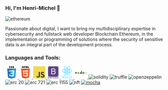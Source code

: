 ### Hi, I'm Henri-Michel 👋
<img src="https://user-images.githubusercontent.com/65901087/126628996-0beee8bb-c604-4fbb-abc6-df3abad5d804.jpg" alt="ethereum">

Passionate about digital, I want to bring my multidisciplinary expertise in cybersecurity and fullstack web developer Blockchain Ethereum, in the implementation or programming of solutions where the security of sensitive data is an integral part of the development process.

<h3 align="left">Languages and Tools:</h3>
<p align="left"> <a href="https://www.w3schools.com/css/" target="_blank"> <img src="https://raw.githubusercontent.com/devicons/devicon/master/icons/css3/css3-original-wordmark.svg" alt="css3" width="40" height="40"/> </a> <a href="https://www.w3.org/html/" target="_blank"> <img src="https://raw.githubusercontent.com/devicons/devicon/master/icons/html5/html5-original-wordmark.svg" alt="html5" width="40" height="40"/> </a> <a href="https://developer.mozilla.org/en-US/docs/Web/JavaScript" target="_blank"> <img src="https://raw.githubusercontent.com/devicons/devicon/master/icons/javascript/javascript-original.svg" alt="javascript" width="40" height="40"/> <a href="https://getbootstrap.com" target="_blank"> <img src="https://raw.githubusercontent.com/devicons/devicon/master/icons/bootstrap/bootstrap-plain-wordmark.svg" alt="bootstrap" width="40" height="40"/> </a>  <a href="https://reactjs.org/" target="_blank"> <img src="https://raw.githubusercontent.com/devicons/devicon/master/icons/react/react-original-wordmark.svg" alt="react" width="40" height="40"/> </a> <a href="https://nodejs.org" target="_blank"> <img src="https://raw.githubusercontent.com/devicons/devicon/master/icons/nodejs/nodejs-original-wordmark.svg" alt="nodejs" width="40" height="40"/> </a> <img src="https://user-images.githubusercontent.com/65901087/126659461-00d7c6be-33ea-438b-89b9-b284f834b110.jpg" alt="solidity" width="40" height="40"/> <img src="https://user-images.githubusercontent.com/65901087/126664133-f2f8f8e7-4b75-45f3-9a51-9c2c051d89d5.png" alt="truffle" width="40" height="40"/> </a> <img src="https://user-images.githubusercontent.com/65901087/126662961-236b5e11-10fb-4359-a4d4-7b0daee026f5.png" alt="openzeppelin" width="40" height="40"/> </a>
<img src="https://user-images.githubusercontent.com/65901087/126663163-3d6832b3-10b6-4213-b940-a2835dc7eb6b.png" alt="erc 20" width="60" height="40"/> </a>
<img src="https://user-images.githubusercontent.com/65901087/126663385-e04ed7a1-1aa6-46c8-a81b-7c647c26fd70.png" alt="erc 721" width="60" height="40"/> </a>
<img src="https://user-images.githubusercontent.com/65901087/126663855-1f1112c7-4025-4a89-96bc-7a59b6cf1158.png" alt="erc 1155" width="60" height="40"/> </a>
<img src="https://user-images.githubusercontent.com/65901087/126664026-19772b98-1fa1-42bc-8779-d8f77efde9c6.jpg" alt="nft" width="60" height="60"/> </a>
<a href="https://mochajs.org" target="_blank"> <img src="https://www.vectorlogo.zone/logos/mochajs/mochajs-icon.svg" alt="mocha" width="40" height="40"/> </a> </p>



